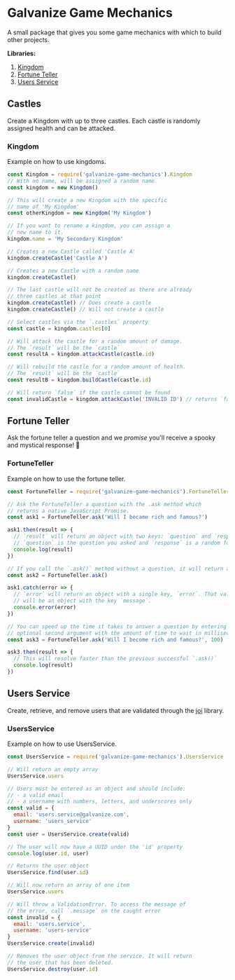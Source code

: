 # Galvanize Game Mechanics

A small package that gives you some game mechanics with which to build other projects.

**Libraries:**

1. [Kingdom](#castles)
1. [Fortune Teller](#fortune-teller)
1. [Users Service](#users-service)

## Castles

Create a Kingdom with up to three castles. Each castle is randomly assigned health and can be attacked.

### Kingdom

Example on how to use kingdoms.

```js
const Kingdom = require('galvanize-game-mechanics').Kingdom
// With no name, will be assigned a random name
const kingdom = new Kingdom()

// This will create a new Kingdom with the specific
// name of 'My Kingdom'
const otherKingdom = new Kingdom('My Kingdom')

// If you want to rename a kingdom, you can assign a
// new name to it.
kingdom.name = 'My Secondary Kingdom'

// Creates a new Castle called 'Castle A'
kingdom.createCastle('Castle A')

// Creates a new Castle with a random name
kingdom.createCastle()

// The last castle will not be created as there are already
// three castles at that point
kingdom.createCastle() // Does create a castle
kingdom.createCastle() // Will not create a castle

// Select castles via the `.castles` property
const castle = kingdom.castles[0]

// Will attack the castle for a random amount of damage.
// The `result` will be the `castle`
const resultA = kingdom.attackCastle(castle.id)

// Will rebuild the castle for a random amount of health.
// The `result` will be the `castle`
const resultB = kingdom.buildCastle(castle.id)

// Will return `false` if the castle cannot be found
const invalidCastle = kingdom.attackCastle('INVALID ID') // returns `false`
```

## Fortune Teller

Ask the fortune teller a question and we _promise_ you'll receive a spooky and mystical response! 🔮

### FortuneTeller

Example on how to use the fortune teller.

```js
const FortuneTeller = require('galvanize-game-mechanics').FortuneTeller

// Ask the FortuneTeller a question with the .ask method which
// returns a native JavaScript Promise.
const ask1 = FortuneTeller.ask('Will I became rich and famous?')

ask1.then(result => {
  // `result` will return an object with two keys: `question` and `response`.
  // `question` is the question you asked and `response` is a random fortune.
  console.log(result)
})

// If you call the `.ask()` method without a question, it will return an error.
const ask2 = FortuneTeller.ask()

ask1.catch(error => {
  // `error` will return an object with a single key, `error`. That value
  // will be an object with the key `message`.
  console.error(error)
})

// You can speed up the time it takes to answer a question by entering an
// optional second argument with the amount of time to wait in milliseconds.
const ask3 = FortuneTeller.ask('Will I become rich and famous?', 100)

ask3.then(result => {
  // This will resolve faster than the previous successful `.ask()`
  console.log(result)
})
```

## Users Service

Create, retrieve, and remove users that are validated through the [joi](https://github.com/hapijs/joi) library.

### UsersService

Example on how to use UsersService.

```js
const UsersService = require('galvanize-game-mechanics').UsersService

// Will return an empty array
UsersService.users

// Users must be entered as an object and should include:
// - a valid email
// - a username with numbers, letters, and underscores only
const valid = {
  email: 'users.service@galvanize.com',
  username: 'users_service'
}
const user = UsersService.create(valid)

// The user will now have a UUID under the 'id' property
console.log(user.id, user)

// Returns the user object
UsersService.find(user.id)

// Will now return an array of one item
UsersService.users

// Will throw a ValidationError. To access the message of
// the error, call `.message` on the caught error
const invalid = {
  email: 'users.service',
  username: 'users-service'
}
UsersService.create(invalid)

// Removes the user object from the service. It will return
// the user that has been deleted.
UsersService.destroy(user.id)
```
